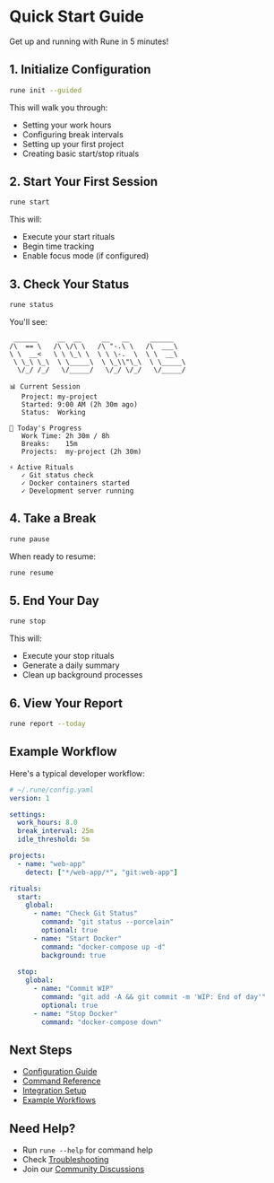 # Quick Start Guide

Get up and running with Rune in 5 minutes!

## 1. Initialize Configuration

```bash
rune init --guided
```

This will walk you through:
- Setting your work hours
- Configuring break intervals
- Setting up your first project
- Creating basic start/stop rituals

## 2. Start Your First Session

```bash
rune start
```

This will:
- Execute your start rituals
- Begin time tracking
- Enable focus mode (if configured)

## 3. Check Your Status

```bash
rune status
```

You'll see:
```
 ______     __  __     __   __     ______   
/\  == \   /\ \/\ \   /\ "-.\ \   /\  ___\  
\ \  __<   \ \ \_\ \  \ \ \-.  \  \ \  __\  
 \ \_\ \_\  \ \_____\  \ \_\\"\_\  \ \_____\
  \/_/ /_/   \/_____/   \/_/ \/_/   \/_____/ 

📊 Current Session
   Project: my-project
   Started: 9:00 AM (2h 30m ago)
   Status:  Working

🎯 Today's Progress
   Work Time: 2h 30m / 8h
   Breaks:    15m
   Projects:  my-project (2h 30m)

⚡ Active Rituals
   ✓ Git status check
   ✓ Docker containers started
   ✓ Development server running
```

## 4. Take a Break

```bash
rune pause
```

When ready to resume:
```bash
rune resume
```

## 5. End Your Day

```bash
rune stop
```

This will:
- Execute your stop rituals
- Generate a daily summary
- Clean up background processes

## 6. View Your Report

```bash
rune report --today
```

## Example Workflow

Here's a typical developer workflow:

```yaml
# ~/.rune/config.yaml
version: 1

settings:
  work_hours: 8.0
  break_interval: 25m
  idle_threshold: 5m

projects:
  - name: "web-app"
    detect: ["*/web-app/*", "git:web-app"]

rituals:
  start:
    global:
      - name: "Check Git Status"
        command: "git status --porcelain"
        optional: true
      - name: "Start Docker"
        command: "docker-compose up -d"
        background: true
        
  stop:
    global:
      - name: "Commit WIP"
        command: "git add -A && git commit -m 'WIP: End of day'"
        optional: true
      - name: "Stop Docker"
        command: "docker-compose down"
```

## Next Steps

- [Configuration Guide](../configuration/setup.md)
- [Command Reference](../commands/reference.md)
- [Integration Setup](../integrations/)
- [Example Workflows](../examples/)

## Need Help?

- Run `rune --help` for command help
- Check [Troubleshooting](./troubleshooting.md)
- Join our [Community Discussions](https://github.com/ferg-cod3s/rune/discussions)